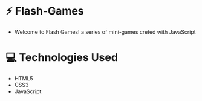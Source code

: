 # :zap: Flash-Games
- Welcome to Flash Games! a series of mini-games creted with JavaScript
# :computer: Technologies Used
- HTML5
- CSS3
- JavaScript

